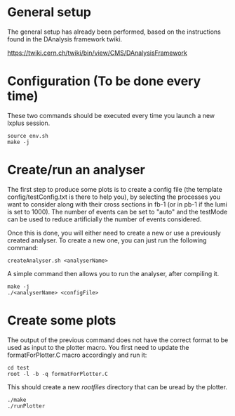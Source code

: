 # General setup

The general setup has already been performed, based on the instructions found in the DAnalysis framework twiki.

https://twiki.cern.ch/twiki/bin/view/CMS/DAnalysisFramework

# Configuration (To be done every time)
  
These two commands should be executed every time you launch a new lxplus session.

    source env.sh
    make -j  

# Create/run an analyser

The first step to produce some plots is to create a config file (the template config/testConfig.txt is there to help you), by selecting the processes you want to consider along with their cross sections in fb-1 (or in pb-1 if the lumi is set to 1000). The number of events can be set to "auto" and the testMode can be used to reduce artificially the number of events considered.

Once this is done, you will either need to create a new or use a previously created analyser. To create a new one, you can just run the following command:

    createAnalyser.sh <analyserName>

A simple command then allows you to run the analyser, after compiling it.      

    make -j
    ./<analyserName> <configFile>

# Create some plots

The output of the previous command does not have the correct format to be used as input to the plotter macro. You first need to update the formatForPlotter.C macro accordingly and run it:

    cd test
    root -l -b -q formatForPlotter.C 

This should create a new *rootfiles* directory that can be uread by the plotter.

    ./make
    ./runPlotter